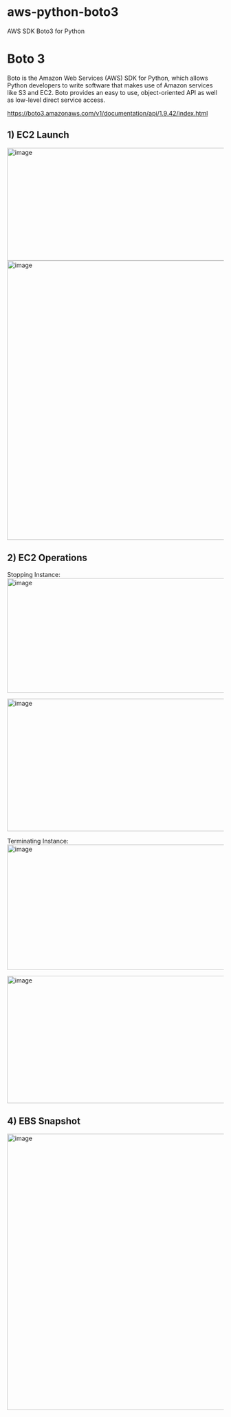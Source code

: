 # aws-python-boto3
AWS SDK Boto3 for Python

# Boto 3
Boto is the Amazon Web Services (AWS) SDK for Python, which allows Python developers to write software that makes use of Amazon services like S3 and EC2. Boto provides an easy to use, object-oriented API as well as low-level direct service access.

https://boto3.amazonaws.com/v1/documentation/api/1.9.42/index.html

## 1) EC2 Launch
<img width="671" height="262" alt="image" src="https://github.com/user-attachments/assets/8edbb6bb-c1c3-48de-a2f2-ec4b3a6c74a2" />

<img width="1360" height="649" alt="image" src="https://github.com/user-attachments/assets/f453a950-d9d2-4d19-8070-72c06dc0ed9b" />

## 2) EC2 Operations
Stopping Instance:
<img width="823" height="266" alt="image" src="https://github.com/user-attachments/assets/f10f9458-ee69-48cb-bbd1-2dbfb11f458f" />

<img width="1115" height="308" alt="image" src="https://github.com/user-attachments/assets/9d4d67c5-7e11-4073-998a-9e46b5d17aad" />

Terminating Instance:
<img width="978" height="291" alt="image" src="https://github.com/user-attachments/assets/fa13af0c-2e50-4953-b730-aa5d29468249" />

<img width="1116" height="296" alt="image" src="https://github.com/user-attachments/assets/7d77e0c6-7b58-4f1b-858d-fe558485c817" />

## 4) EBS Snapshot
<img width="1365" height="642" alt="image" src="https://github.com/user-attachments/assets/2032a8ea-2da0-4033-9dbe-58e005da7197" />
